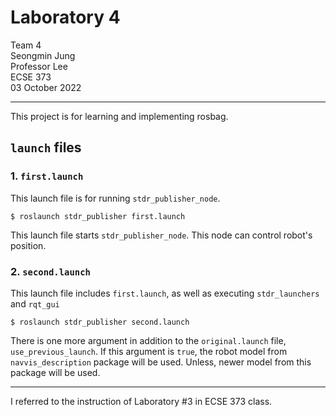 # Laboratory 4

Team 4  
Seongmin Jung  
Professor Lee  
ECSE 373  
03 October 2022  

---

This project is for learning and implementing rosbag.

## `launch` files

### 1. `first.launch`

This launch file is for running `stdr_publisher_node`.

    $ roslaunch stdr_publisher first.launch


This launch file starts `stdr_publisher_node`. This node can control robot's position.

### 2. `second.launch`

This launch file includes `first.launch`, as well as executing `stdr_launchers` and `rqt_gui`

    $ roslaunch stdr_publisher second.launch

There is one more argument in addition to the `original.launch` file, `use_previous_launch`. If this argument is `true`, the robot model from `navvis_description` package will be used. Unless, newer model from this package will be used.

---

I referred to the instruction of Laboratory #3 in ECSE 373 class.